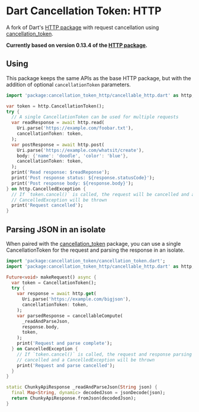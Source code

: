 # Dart Cancellation Token: HTTP

A fork of Dart's [HTTP package](https://pub.dev/packages/http) with request cancellation using [cancellation_token](https://pub.dev/packages/cancellation_token).

**Currently based on version 0.13.4 of the [HTTP package](https://pub.dev/packages/http/versions/0.13.4).**

## Using

This package keeps the same APIs as the base HTTP package, but with the addition of optional `cancellationToken` parameters.

```dart
import 'package:cancellation_token_http/cancellable_http.dart' as http;

var token = http.CancellationToken();
try {
  // A single CancellationToken can be used for multiple requests
  var readResponse = await http.read(
    Uri.parse('https://example.com/foobar.txt'),
    cancellationToken: token,
  );
  var postResponse = await http.post(
    Uri.parse('https://example.com/whatsit/create'),
    body: {'name': 'doodle', 'color': 'blue'},
    cancellationToken: token,
  );
  print('Read response: $readReponse');
  print('Post response status: ${response.statusCode}');
  print('Post response body: ${response.body}');
} on http.CancelledException {
  // If `token.cancel()` is called, the request will be cancelled and a
  // CancelledException will be thrown
  print('Request cancelled');
}
```

## Parsing JSON in an isolate

When paired with the [cancellation_token](https://pub.dev/packages/cancellation_token) package, you can use a single CancellationToken for the request and parsing the response in an isolate.

```dart
import 'package:cancellation_token/cancellation_token.dart';
import 'package:cancellation_token_http/cancellable_http.dart' as http;

Future<void> makeRequest() async {
  var token = CancellationToken();
  try {
    var response = await http.get(
      Uri.parse('https://example.com/bigjson'),
      cancellationToken: token,
    );
    var parsedResponse = cancellableCompute(
      _readAndParseJson,
      response.body,
      token,
    );
    print('Request and parse complete');
  } on CancelledException {
    // If `token.cancel()` is called, the request and response parsing will be
    // cancelled and a CancelledException will be thrown
    print('Request and parse cancelled');
  }
}

static ChunkyApiResponse _readAndParseJson(String json) {
  final Map<String, dynamic> decodedJson = jsonDecode(json);
  return ChunkyApiResponse.fromJson(decodedJson);
}
```
